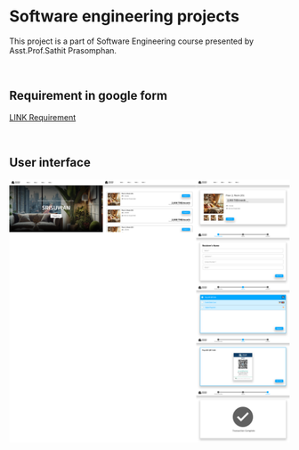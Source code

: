 # Software engineering projects
This project is a part of Software Engineering course presented by Asst.Prof.Sathit Prasomphan.

</br>

## Requirement in google form

[LINK Requirement](https://docs.google.com/forms/d/e/1FAIpQLSf6AgXbT_fwlhPnOTGwGzxmk2nNK89mOGkmMhegG2epnSjosA/viewform)

</br>

## User interface

<img hight="700" width="700" src="https://github.com/beerser/Software-Engineering-Projects/blob/main/user-interface-design/user-interface-design-website-book-an-apartment-room.jpg">
